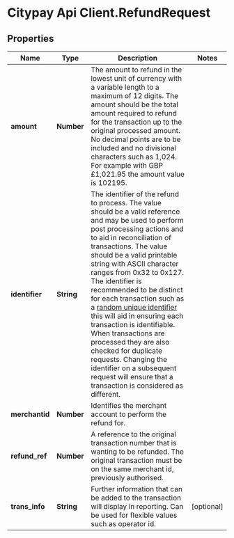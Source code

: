# Citypay Api Client.RefundRequest

## Properties

Name | Type | Description | Notes
------------ | ------------- | ------------- | -------------
**amount** | **Number** | The amount to refund in the lowest unit of currency with a variable length to a maximum of 12 digits.  The amount should be the total amount required to refund for the transaction up to the original processed amount.  No decimal points are to be included and no divisional characters such as 1,024.  For example with GBP £1,021.95 the amount value is 102195.  | 
**identifier** | **String** | The identifier of the refund to process. The value should be a valid reference and may be used to perform  post processing actions and to aid in reconciliation of transactions.  The value should be a valid printable string with ASCII character ranges from 0x32 to 0x127.  The identifier is recommended to be distinct for each transaction such as a [random unique identifier](https://en.wikipedia.org/wiki/Universally_unique_identifier) this will aid in ensuring each transaction is identifiable.  When transactions are processed they are also checked for duplicate requests. Changing the identifier on a subsequent request will ensure that a transaction is considered as different.  | 
**merchantid** | **Number** | Identifies the merchant account to perform the refund for. | 
**refund_ref** | **Number** | A reference to the original transaction number that is wanting to be refunded. The original  transaction must be on the same merchant id, previously authorised.  | 
**trans_info** | **String** | Further information that can be added to the transaction will display in reporting. Can be used for flexible values such as operator id. | [optional] 


